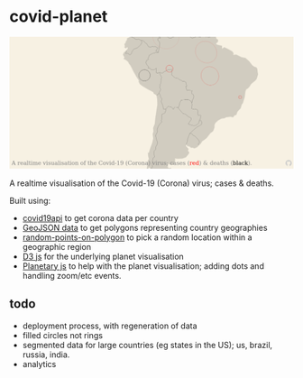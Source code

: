 # covid-planet

![covid-planet screenshot](./covid-planet.png)

A realtime visualisation of the Covid-19 (Corona) virus; cases & deaths.

Built using:

- [covid19api](https://covid19api.com/) to get corona data per country
- [GeoJSON data](https://github.com/datasets/geo-countries) to get polygons representing country geographies
- [random-points-on-polygon](https://github.com/apburnes/random-points-on-polygon#readme) to pick a random location within a geographic region
- [D3 js](https://d3js.org/) for the underlying planet visualisation
- [Planetary js](http://planetaryjs.com/) to help with the planet visualisation; adding dots and handling zoom/etc events.

## todo

- deployment process, with regeneration of data
- filled circles not rings
- segmented data for large countries (eg states in the US); us, brazil, russia, india.
- analytics
